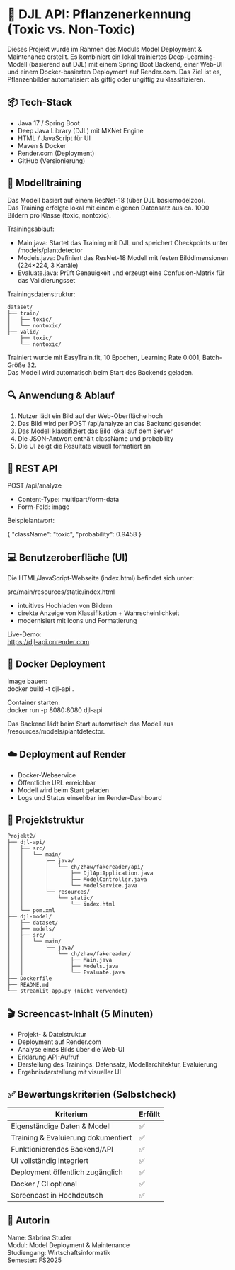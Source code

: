 # 🌿 DJL API: Pflanzenerkennung (Toxic vs. Non-Toxic)

Dieses Projekt wurde im Rahmen des Moduls Model Deployment & Maintenance erstellt. Es kombiniert ein lokal trainiertes Deep-Learning-Modell (basierend auf DJL) mit einem Spring Boot Backend, einer Web-UI und einem Docker-basierten Deployment auf Render.com. Das Ziel ist es, Pflanzenbilder automatisiert als giftig oder ungiftig zu klassifizieren.

## 📦 Tech-Stack

- Java 17 / Spring Boot
- Deep Java Library (DJL) mit MXNet Engine
- HTML / JavaScript für UI
- Maven & Docker
- Render.com (Deployment)
- GitHub (Versionierung)

## 🧠 Modelltraining

Das Modell basiert auf einem ResNet-18 (über DJL basicmodelzoo).  
Das Training erfolgte lokal mit einem eigenen Datensatz aus ca. 1000 Bildern pro Klasse (toxic, nontoxic).

Trainingsablauf:
- Main.java: Startet das Training mit DJL und speichert Checkpoints unter /models/plantdetector
- Models.java: Definiert das ResNet-18 Modell mit festen Bilddimensionen (224×224, 3 Kanäle)
- Evaluate.java: Prüft Genauigkeit und erzeugt eine Confusion-Matrix für das Validierungsset

Trainingsdatenstruktur:
```
dataset/
├── train/
│   ├── toxic/
│   └── nontoxic/
├── valid/
    ├── toxic/
    └── nontoxic/
```

Trainiert wurde mit EasyTrain.fit, 10 Epochen, Learning Rate 0.001, Batch-Größe 32.  
Das Modell wird automatisch beim Start des Backends geladen.

## 🔍 Anwendung & Ablauf

1. Nutzer lädt ein Bild auf der Web-Oberfläche hoch  
2. Das Bild wird per POST /api/analyze an das Backend gesendet  
3. Das Modell klassifiziert das Bild lokal auf dem Server  
4. Die JSON-Antwort enthält className und probability  
5. Die UI zeigt die Resultate visuell formatiert an

## 🔗 REST API

POST /api/analyze

- Content-Type: multipart/form-data
- Form-Feld: image

Beispielantwort:

{
  "className": "toxic",
  "probability": 0.9458
}

## 💻 Benutzeroberfläche (UI)

Die HTML/JavaScript-Webseite (index.html) befindet sich unter:

src/main/resources/static/index.html

- intuitives Hochladen von Bildern
- direkte Anzeige von Klassifikation + Wahrscheinlichkeit
- modernisiert mit Icons und Formatierung

Live-Demo:  
https://djl-api.onrender.com

## 🐳 Docker Deployment

Image bauen:  
docker build -t djl-api .

Container starten:  
docker run -p 8080:8080 djl-api

Das Backend lädt beim Start automatisch das Modell aus /resources/models/plantdetector.

## ☁️ Deployment auf Render

- Docker-Webservice
- Öffentliche URL erreichbar
- Modell wird beim Start geladen
- Logs und Status einsehbar im Render-Dashboard

## 🧾 Projektstruktur

```
Projekt2/
├── djl-api/
│   ├── src/
│   │   └── main/
│   │       ├── java/
│   │       │   └── ch/zhaw/fakereader/api/
│   │       │       ├── DjlApiApplication.java
│   │       │       ├── ModelController.java
│   │       │       └── ModelService.java
│   │       └── resources/
│   │           └── static/
│   │               └── index.html
│   └── pom.xml
├── djl-model/
│   ├── dataset/
│   ├── models/
│   ├── src/
│   │   └── main/
│   │       └── java/
│   │           └── ch/zhaw/fakereader/
│   │               ├── Main.java
│   │               ├── Models.java
│   │               └── Evaluate.java
├── Dockerfile
├── README.md
└── streamlit_app.py (nicht verwendet)
```



## 🎬 Screencast-Inhalt (5 Minuten)

- Projekt- & Dateistruktur
- Deployment auf Render.com
- Analyse eines Bilds über die Web-UI
- Erklärung API-Aufruf
- Darstellung des Trainings: Datensatz, Modellarchitektur, Evaluierung
- Ergebnisdarstellung mit visueller UI

## ✅ Bewertungskriterien (Selbstcheck)

| Kriterium                            | Erfüllt |
|-------------------------------------|---------|
| Eigenständige Daten & Modell        | ✅       |
| Training & Evaluierung dokumentiert | ✅       |
| Funktionierendes Backend/API        | ✅       |
| UI vollständig integriert           | ✅       |
| Deployment öffentlich zugänglich    | ✅       |
| Docker / CI optional                | ✅       |
| Screencast in Hochdeutsch           | ✅       |

## 👤 Autorin

Name: Sabrina Studer  
Modul: Model Deployment & Maintenance  
Studiengang: Wirtschaftsinformatik  
Semester: FS2025
